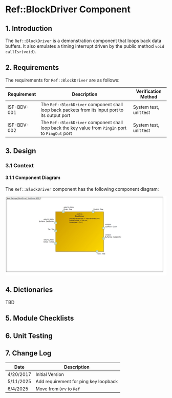 # Ref::BlockDriver Component

## 1. Introduction

The `Ref::BlockDriver` is a demonstration component that loops back data buffers. It also emulates a timing interrupt driven by the public method `void callIsr(void)`.

## 2. Requirements

The requirements for `Ref::BlockDriver` are as follows:

Requirement | Description | Verification Method
----------- | ----------- | -------------------
ISF-BDV-001 | The `Ref::BlockDriver` component shall loop back packets from its input port to its output port | System test, unit test
ISF-BDV-002 | The `Ref::BlockDriver` component shall loop back the key value from  `PingIn` port to `PingOut` port | System test, unit test

## 3. Design

### 3.1 Context

#### 3.1.1 Component Diagram

The `Ref::BlockDriver` component has the following component diagram:

![`Ref::BlockDriver` Diagram](img/BlockDriverBDD.jpg "Ref::BlockDriver")

## 4. Dictionaries

TBD

## 5. Module Checklists

## 6. Unit Testing

## 7. Change Log

Date | Description
---- | -----------
4/20/2017 | Initial Version
5/11/2025 | Add requirement for ping key loopback
6/4/2025 | Move from `Drv` to `Ref`



